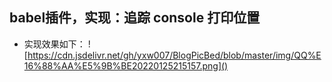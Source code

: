 ## babel插件，实现：追踪 console 打印位置

- 实现效果如下：
  ![https://cdn.jsdelivr.net/gh/yxw007/BlogPicBed/blob/master/img/QQ%E16%88%AA%E5%9B%BE20220125215157.png]()

